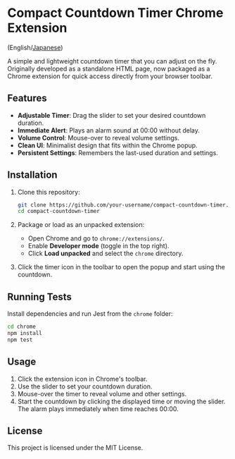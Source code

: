 # Compact Countdown Timer Chrome Extension

(English/[Japanese](README-ja.md))

A simple and lightweight countdown timer that you can adjust on the fly. Originally developed as a standalone HTML page, now packaged as a Chrome extension for quick access directly from your browser toolbar.

## Features

* **Adjustable Timer**: Drag the slider to set your desired countdown duration.
* **Immediate Alert**: Plays an alarm sound at 00:00 without delay.
* **Volume Control**: Mouse-over to reveal volume settings.
* **Clean UI**: Minimalist design that fits within the Chrome popup.
* **Persistent Settings**: Remembers the last-used duration and settings.

## Installation

1. Clone this repository:

   ```bash
   git clone https://github.com/your-username/compact-countdown-timer.git
   cd compact-countdown-timer
   ```
2. Package or load as an unpacked extension:

   * Open Chrome and go to `chrome://extensions/`.
   * Enable **Developer mode** (toggle in the top right).
   * Click **Load unpacked** and select the `chrome` directory.
3. Click the timer icon in the toolbar to open the popup and start using the countdown.

## Running Tests

Install dependencies and run Jest from the `chrome` folder:

```bash
cd chrome
npm install
npm test
```

## Usage

1. Click the extension icon in Chrome's toolbar.
2. Use the slider to set your countdown duration.
3. Mouse-over the timer to reveal volume and other settings.
4. Start the countdown by clicking the displayed time or moving the slider.  The alarm plays immediately when time reaches 00:00.

## License

This project is licensed under the MIT License.

